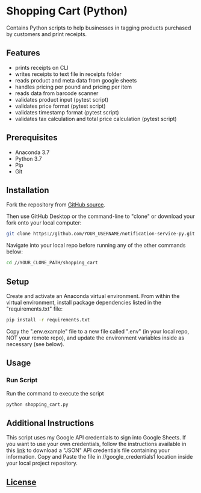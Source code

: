 # Shopping Cart (Python)

Contains Python scripts to help businesses in tagging products purchased by customers and print receipts.

## Features

  + prints receipts on CLI
  + writes receipts to text file in receipts folder
  + reads product and meta data from google sheets
  + handles pricing per pound and pricing per item
  + reads data from barcode scanner
  + validates product input (pytest script)
  + validates price format (pytest script)
  + validates timestamp format (pytest script)
  + validates tax calculation and total price calculation (pytest script)


## Prerequisites

  + Anaconda 3.7
  + Python 3.7
  + Pip
  + Git

## Installation

Fork the repository from [GitHub source](https://github.com/DheerajRekula/Shopping_Cart).

Then use GitHub Desktop or the command-line to "clone" or download your fork onto your local computer:

```sh
git clone https://github.com/YOUR_USERNAME/notification-service-py.git # this is the HTTP address, but you could alternatively use the SSH address
```

Navigate into your local repo before running any of the other commands below:

```sh
cd //YOUR_CLONE_PATH/shopping_cart
```

## Setup

Create and activate an Anaconda virtual environment. From within the virtual environment, install package dependencies listed in the "requirements.txt" file:

```sh
pip install -r requirements.txt
```

Copy the ".env.example" file to a new file called ".env" (in your local repo, NOT your remote repo), and update the environment variables inside as necessary (see below).

## Usage

### Run Script

Run the command to execute the script

```sh
python shopping_cart.py
```

## Additional Instructions

This script uses my Google API credentials to sign into Google Sheets. If you want to use your own credentials, follow the instructions available in this [link](https://techwithtim.net/tutorials/google-sheets-python-api-tutorial/) to download a "JSON" API credentials file containing your information. Copy and Paste the file in //google_credentials1 location inside your local project repository.

## [License](/LICENSE.md)

